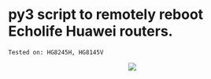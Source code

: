 # py3 script to remotely reboot Echolife Huawei routers.
    Tested on: HG8245H, HG8145V
	
<p align="center">
  <img src="https://user-images.githubusercontent.com/87286056/126338583-74ecaad2-5587-4f1c-a483-bbe82a89f2b1.png"/>
</p>
